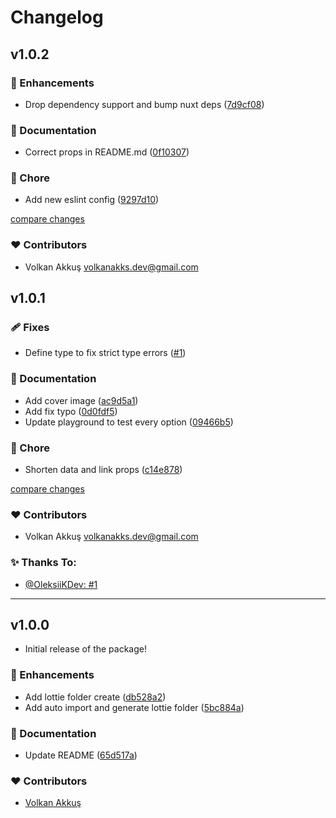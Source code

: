 # Changelog

## v1.0.2

### 🚀 Enhancements

- Drop dependency support and bump nuxt deps ([7d9cf08](https://github.com/volkanakkus/nuxt-lottie/commit/7d9cf08))

### 📖 Documentation

- Correct props in README.md ([0f10307](https://github.com/volkanakkus/nuxt-lottie/commit/0f10307))

### 🏡 Chore

- Add new eslint config ([9297d10](https://github.com/volkanakkus/nuxt-lottie/commit/9297d10))

[compare changes](https://github.com/volkanakkus/nuxt-lottie/compare/v1.0.1...v1.1.0)

### ❤️ Contributors

- Volkan Akkuş <volkanakks.dev@gmail.com>

## v1.0.1

### 🩹 Fixes

- Define type to fix strict  type errors ([#1](https://github.com/volkanakkus/nuxt-lottie/issues/1))

### 📖 Documentation

- Add cover image ([ac9d5a1](https://github.com/volkanakkus/nuxt-lottie/commit/ac9d5a1))
- Add fix typo ([0d0fdf5](https://github.com/volkanakkus/nuxt-lottie/commit/0d0fdf5))
- Update playground to test every option ([09466b5](https://github.com/volkanakkus/nuxt-lottie/commit/09466b5))

### 🏡 Chore

- Shorten data and link props ([c14e878](https://github.com/volkanakkus/nuxt-lottie/commit/c14e878))
 
[compare changes](https://github.com/volkanakkus/nuxt-lottie/compare/v1.0.0...v1.0.1)

### ❤️ Contributors

- Volkan Akkuş <volkanakks.dev@gmail.com>
  
### ✨ Thanks To:

- [@OleksiiKDev: #1](https://github.com/volkanakkus/nuxt-lottie/issues/1) 

---

## v1.0.0

- Initial release of the package!

### 🚀 Enhancements
- Add lottie folder create ([db528a2](https://github.com/volkanakkus/nuxt-lottie/commit/db528a2))
- Add auto import and generate lottie folder ([5bc884a](https://github.com/volkanakkus/nuxt-lottie/commit/5bc884a))

### 📖 Documentation

- Update README ([65d517a](https://github.com/volkanakkus/nuxt-lottie/commit/65d517a))

### ❤️ Contributors

- [Volkan Akkuş](https://github.com/volkanakkus) 

